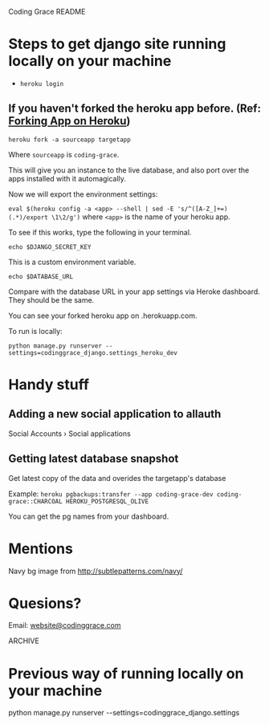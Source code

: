 Coding Grace README

# Steps to get django site running locally on your machine
- `heroku login`

## If you haven't forked the heroku app before. (Ref: [Forking App on Heroku](https://devcenter.heroku.com/articles/fork-app))
`heroku fork -a sourceapp targetapp`


Where `sourceapp` is `coding-grace`.

This will give you an instance to the live database, and also port over the apps installed with it automagically.

Now we will export the environment settings:

`eval $(heroku config -a <app> --shell | sed -E 's/^([A-Z_]+=)(.*)/export \1\2/g')` where `<app>` is the name of your heroku app.

To see if this works, type the following in your terminal. 

`echo $DJANGO_SECRET_KEY`

This is a custom environment variable. 

`echo $DATABASE_URL`

Compare with the database URL in your app settings via Heroke dashboard. They should be the same.

You can see your forked heroku app on <targetapp>.herokuapp.com.

To run is locally:

`python manage.py runserver --settings=codinggrace_django.settings_heroku_dev`


# Handy stuff
## Adding a new social application to allauth
Social Accounts › Social applications

## Getting latest database snapshot
Get latest copy of the data and overides the targetapp's database

Example: `heroku pgbackups:transfer --app coding-grace-dev coding-grace::CHARCOAL HEROKU_POSTGRESQL_OLIVE`

You can get the pg names from your dashboard.

# Mentions
Navy bg image from http://subtlepatterns.com/navy/

# Quesions?
Email: website@codinggrace.com


ARCHIVE

# Previous way of running locally on your machine
python manage.py runserver --settings=codinggrace_django.settings